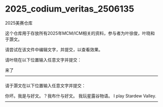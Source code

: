# 2025_codium_veritas_2506135
 2025美赛仓库



这个仓库用于存放所有2025年MCM/ICM相关的资料，参与者为叶徐俊，叶晓和于灏文。

请尝试在该文件中编辑文字，并提交，以查看效果。



请叶晓在以下位置输入任意文字并提交：




来了
————————————————————————————————————

请于灏文在以下位置输入任意文字并提交：

你坏。我是与好文。？我布什与好文。
我玩星露谷物语。
I play Stardew Valley.
————————————————————————————————————
